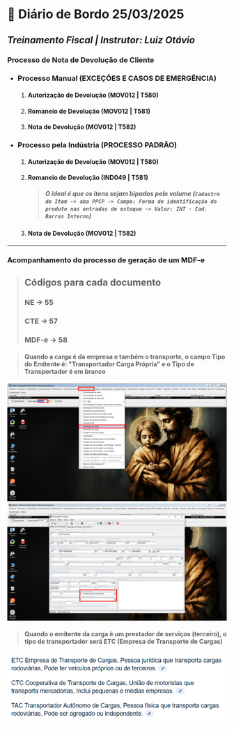 # 📌 **Diário de Bordo 25/03/2025**
## *Treinamento Fiscal | Instrutor: Luiz Otávio*

### **Processo de Nota de Devolução de Cliente**

- ### Processo Manual (EXCEÇÕES E CASOS DE EMERGÊNCIA)

    1. #### Autorização de Devolução (MOV012 | T580)

    2. #### Romaneio de Devolução (MOV012 | T581)

    3. #### Nota de Devolução (MOV012 | T582)

- ### Processo pela Indústria (PROCESSO PADRÃO)

    1. #### Autorização de Devolução (MOV012 | T580)

    2. #### Romaneio de Devolução (IND049 | T581)
        > ##### O ideal é que os itens sejam bipados pelo volume (`Cadastro do Item -> aba PPCP -> Campo: Forma de identificação do produto nas entradas de estoque -> Valor: INT - Cod. Barras Interno`)

    3. #### Nota de Devolução (MOV012 | T582)

---

### Acompanhamento do processo de geração de um MDF-e

> ## Códigos para cada documento
> ### NE -> 55
> ### CTE -> 57
> ### MDF-e -> 58

> #### Quando a carga é da empresa e também o transporte, o campo Tipo do Emitente é: "Transportador Carga Própria" e o Tipo de Transportador é em branco

![alt text](../imagens/Screenshot_320.png)
![alt text](../imagens/Screenshot_321.png)

> #### Quando o emitente da carga é um prestador de serviços (terceiro), o tipo de transportador será ETC (Empresa de Transporte de Cargas)
![alt text](../documentos/tipos_de_transporte.png)
